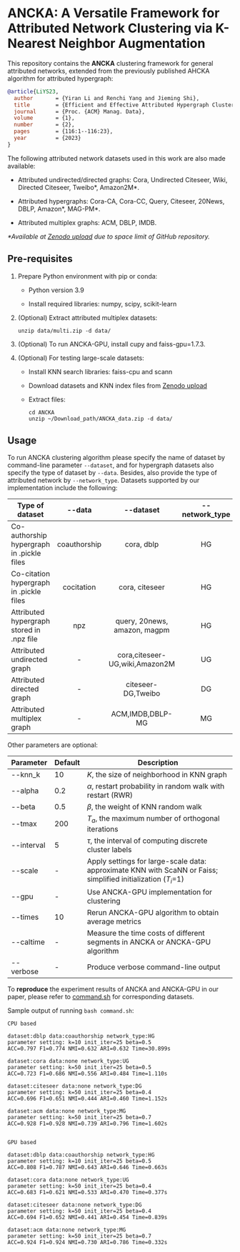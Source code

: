 # ANCKA: A Versatile Framework for Attributed Network Clustering via K-Nearest Neighbor Augmentation

This repository contains the **ANCKA** clustering framework for general attributed networks, extended from the previously published AHCKA algorithm for attributed hypergraph:

```bibtex
@article{LiYS23,
  author       = {Yiran Li and Renchi Yang and Jieming Shi},
  title        = {Efficient and Effective Attributed Hypergraph Clustering via K-Nearest Neighbor Augmentation},
  journal      = {Proc. {ACM} Manag. Data},
  volume       = {1},
  number       = {2},
  pages        = {116:1--116:23},
  year         = {2023}
}
```

The following attributed network datasets used in this work are also made available:

- Attributed undirected/directed graphs: Cora, Undirected Citeseer, Wiki, Directed Citeseer, Tweibo*, Amazon2M*.

- Attributed hypergraphs: Cora-CA, Cora-CC, Query, Citeseer, 20News, DBLP, Amazon*, MAG-PM*.

- Attributed multiplex graphs: ACM, DBLP, IMDB.

*\*Available at [Zenodo upload](https://zenodo.org/records/10426624) due to space limit of GitHub repository.*

## Pre-requisites

1. Prepare Python environment with pip or conda:

    - Python version 3.9

    - Install required libraries: numpy, scipy, scikit-learn

1. (Optional) Extract attributed multiplex datasets:

    ```shell
    unzip data/multi.zip -d data/
    ```

1. (Optional) To run ANCKA-GPU, install cupy and faiss-gpu=1.7.3.

1. (Optional) For testing large-scale datasets:

    - Install KNN search libraries: faiss-cpu and scann

    - Download datasets and KNN index files from [Zenodo upload](https://zenodo.org/records/10426624)

    - Extract files:

        ```shell
        cd ANCKA
        unzip ~/Download_path/ANCKA_data.zip -d data/
        ```

## Usage

To run ANCKA clustering algorithm please specify the name of dataset by command-line parameter `--dataset`, and for hypergraph datasets also specify the type of dataset by `--data`. Besides, also provide the type of attributed network by `--network_type`. Datasets supported by our implementation include the following:

| Type of dataset                           |    --data    |           --dataset            | --network_type |
| ----------------------------------------- | :----------: | :----------------------------: | :------------: |
| Co-authorship hypergraph in .pickle files | coauthorship |           cora, dblp           |       HG       |
| Co-citation hypergraph in .pickle files   |  cocitation  |         cora, citeseer         |       HG       |
| Attributed hypergraph stored in .npz file |     npz      |  query, 20news, amazon, magpm  |       HG       |
| Attributed undirected graph               |      -       | cora,citeseer-UG,wiki,Amazon2M |       UG       |
| Attributed directed graph                 |      -       |       citeseer-DG,Tweibo       |       DG       |
| Attributed multiplex graph                |      -       |        ACM,IMDB,DBLP-MG        |       MG       |


Other parameters are optional:

| Parameter  | Default | Description                                                                                                   |
| ---------- | ------- | ------------------------------------------------------------------------------------------------------------- |
| --knn_k    | 10      | $K$, the size of neighborhood in KNN graph                                                                    |
| --alpha    | 0.2     | $\alpha$, restart probability in random walk with restart (RWR)                                               |
| --beta     | 0.5     | $\beta$, the weight of KNN random walk                                                                        |
| --tmax     | 200     | $T_{a}$, the maximum number of orthogonal iterations                                                          |
| --interval | 5       | $\tau$, the interval of computing discrete cluster labels                                                     |
| --scale    | -       | Apply settings for large-scale data: approximate KNN with ScaNN or Faiss; simplified initialization ($T_i$=1) |
| --gpu      | -       | Use ANCKA-GPU implementation for clustering                                                       |
| --times    | 10      | Rerun ANCKA-GPU algorithm to obtain average metrics                                                              |
| --caltime  | -       | Measure the time costs of different segments in ANCKA or ANCKA-GPU algorithm                                            |
| --verbose  | -       | Produce verbose command-line output                                                                           |

To **reproduce** the experiment results of ANCKA and ANCKA-GPU in our paper, please refer to [command.sh](command.sh) for corresponding datasets.

Sample output of running `bash command.sh`:

```text
CPU based

dataset:dblp data:coauthorship network_type:HG
parameter setting: k=10 init_iter=25 beta=0.5
ACC=0.797 F1=0.774 NMI=0.632 ARI=0.632 Time=30.899s

dataset:cora data:none network_type:UG
parameter setting: k=50 init_iter=25 beta=0.5
ACC=0.723 F1=0.686 NMI=0.556 ARI=0.484 Time=1.110s

dataset:citeseer data:none network_type:DG
parameter setting: k=50 init_iter=25 beta=0.4
ACC=0.696 F1=0.651 NMI=0.444 ARI=0.460 Time=1.152s

dataset:acm data:none network_type:MG
parameter setting: k=50 init_iter=25 beta=0.7
ACC=0.928 F1=0.928 NMI=0.739 ARI=0.796 Time=1.602s


GPU based

dataset:dblp data:coauthorship network_type:HG
parameter setting: k=10 init_iter=25 beta=0.5
ACC=0.808 F1=0.787 NMI=0.643 ARI=0.646 Time=0.663s

dataset:cora data:none network_type:UG
parameter setting: k=50 init_iter=25 beta=0.4
ACC=0.683 F1=0.621 NMI=0.533 ARI=0.470 Time=0.377s

dataset:citeseer data:none network_type:DG
parameter setting: k=50 init_iter=25 beta=0.4
ACC=0.694 F1=0.652 NMI=0.441 ARI=0.454 Time=0.839s

dataset:acm data:none network_type:MG
parameter setting: k=50 init_iter=25 beta=0.7
ACC=0.924 F1=0.924 NMI=0.730 ARI=0.786 Time=0.332s
```
